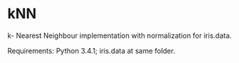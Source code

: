 # kNN
k- Nearest Neighbour implementation with normalization for iris.data.

Requirements: 
  Python 3.4.1;
  iris.data at same folder.
